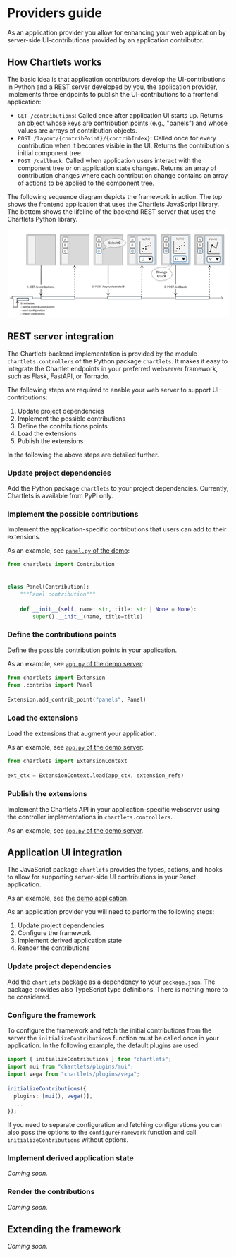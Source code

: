 # Providers guide

As an application provider you allow for enhancing your web application by
server-side UI-contributions provided by an application contributor.

## How Chartlets works

The basic idea is that application contributors develop the 
UI-contributions in Python and a REST server developed by you, the
application provider, implements three endpoints to publish the 
UI-contributions to a frontend application:

- `GET /contributions`: Called once after application UI starts up.
  Returns an object whose keys are contribution points (e.g., "panels")
  and whose values are arrays of contribution objects.
- `POST /layout/{contribPoint}/{contribIndex}`:
  Called once for every contribution when it becomes visible in the UI.
  Returns the contribution's initial component tree.
- `POST /callback`:
  Called when application users interact with the component tree or on 
  application state changes. Returns an array of contribution changes where 
  each contribution change contains an array of actions to be applied to the
  component tree.

The following sequence diagram depicts the framework in action. 
The top shows the frontend application that uses the Chartlets JavaScript
library. The bottom shows the lifeline of the backend REST server that uses
the Chartlets Python library.

![sequence.png](../images/sequence.png)

## REST server integration

The Chartlets backend implementation is provided by the module 
`chartlets.controllers` of the Python package `chartlets`.
It makes it easy to integrate the Chartlet endpoints in your preferred
webserver framework, such as Flask, FastAPI, or Tornado.

The following steps are required to enable your web server to support
UI-contributions:

1. Update project dependencies 
2. Implement the possible contributions
3. Define the contributions points
4. Load the extensions
5. Publish the extensions 

In the following the above steps are detailed further. 

### Update project dependencies

Add the Python package `chartlets` to your project dependencies.
Currently, Chartlets is available from PyPI only.

### Implement the possible contributions

Implement the application-specific contributions that users 
can add to their extensions.

As an example, see [`panel.py` of the demo](https://github.com/bcdev/chartlets/tree/main/chartlets.py/demo/server/contribs/panel.py):

```python
from chartlets import Contribution


class Panel(Contribution):
    """Panel contribution"""

    def __init__(self, name: str, title: str | None = None):
        super().__init__(name, title=title)
```

### Define the contributions points

Define the possible contribution points in your application.

As an example, see [`app.py` of the demo server](https://github.com/bcdev/chartlets/tree/main/chartlets.py/demo/server/app.py):

```python
from chartlets import Extension
from .contribs import Panel

Extension.add_contrib_point("panels", Panel)
```

### Load the extensions

Load the extensions that augment your application.

As an example, see [`app.py` of the demo server](https://github.com/bcdev/chartlets/tree/main/chartlets.py/demo/server/app.py):

```python
from chartlets import ExtensionContext

ext_ctx = ExtensionContext.load(app_ctx, extension_refs)
```

### Publish the extensions 

Implement the Chartlets API in your application-specific webserver using
the controller implementations in `chartlets.controllers`. 

As an example, see [`app.py` of the demo server](https://github.com/bcdev/chartlets/tree/main/chartlets.py/demo/server/app.py).

## Application UI integration

The JavaScript package `chartlets` provides the types, actions, and hooks
to allow for supporting server-side UI contributions in your React 
application. 

As an example, see [the demo application](https://github.com/bcdev/chartlets/tree/main/chartlets.js/packages/demo/src).

As an application provider you will need to perform the 
following steps:

1. Update project dependencies 
2. Configure the framework
3. Implement derived application state
4. Render the contributions

### Update project dependencies

Add the `chartlets` package as a dependency to your `package.json`.
The package provides also TypeScript type definitions.
There is nothing more to be considered.

### Configure the framework

To configure the framework and fetch the initial contributions from the
server the `initializeContributions` function must be called once in your
application. In the following example, the default plugins are used. 

```TypeScript
import { initializeContributions } from "chartlets";
import mui from "chartlets/plugins/mui";
import vega from "chartlets/plugins/vega";

initializeContributions({
  plugins: [mui(), vega()],
  ...
});
```

If you need to separate configuration and fetching configurations you can also
pass the options to the `configureFramework` function and call 
`initializeContributions` without options.

### Implement derived application state

_Coming soon._

### Render the contributions

_Coming soon._

## Extending the framework

_Coming soon._
